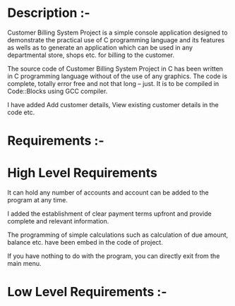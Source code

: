# Description :-
Customer Billing System Project is a simple console application designed to demonstrate the practical use of C programming language and its features as wells as to generate an application which can be used in any departmental store, shops etc. for billing to the customer.

The source code of Customer Billing System Project in C has been written in C programming language without of the use of any graphics. The code is complete, totally error free and not that long – just. It is to be compiled in Code::Blocks using GCC compiler.

I have added Add customer details, View existing customer details in the code etc.

# Requirements :-
# High Level Requirements 
It can hold any number of accounts and account can be added to the program at any time.

I added the establishment of clear payment terms upfront and provide complete and relevant information.

The programming of simple calculations such as calculation of due amount, balance etc. have been embed in the code of project. 

If you have nothing to do with the program, you can directly exit from the main menu.

# Low Level Requirements :-
